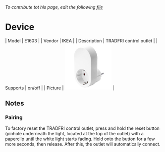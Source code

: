 
*To contribute tot his page, edit the following
[file](https://github.com/Koenkk/zigbee2mqtt.io/blob/master/docgen/device_page_notes.js)*

# Device

| Model | E1603  |
| Vendor  | IKEA  |
| Description | TRADFRI control outlet |
| Supports | on/off |
| Picture | ![../images/devices/E1603.jpg](../images/devices/E1603.jpg) |

## Notes


### Pairing
To factory reset the TRADFRI control outlet, press and hold the reset button
(pinhole underneath the light, located at the top of the outlet) with a
paperclip until the white light starts fading. Hold onto the button for a
few more seconds, then release. After this, the outlet will automatically connect.

